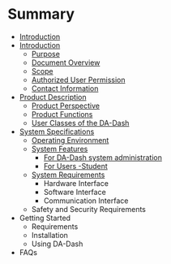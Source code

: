 # Summary

* [Introduction](README.md)
* [Introduction](part1/readme.md)
   * [Purpose](part1/purpose.md)
   * [Document Overview](part1/docover.md)
   * [Scope](part1/scope.md)
   * [Authorized User Permission](part1/authorized_user_permission.md)
   * [Contact Information](part1/contact_information.md)
* [Product Description](part2/product_descripiton.md)
   * [Product Perspective](part2/product_perspective.md)
   * [Product Functions](part2/README.md#tools)
   * [User Classes of the DA-Dash](part2/user_classes_of_the_da-dash.md)
* [System Specifications](part3/systemspecificationsmd.md)
   * [Operating Environment](operating_environment.md)
   * [System Features](part3/systemfeatures.md)
       * [For DA-Dash system administration](for_da-dash_system_administration.md)
       * [For Users -Student](part3/for_users_-student.md)
   * [System Requirements](part3/system_requirements.md)
       * Hardware Interface
       * Software Interface
       * Communication Interface
   * Safety and Security Requirements
* Getting Started
   * Requirements
   * Installation
   * Using DA-Dash
* FAQs


